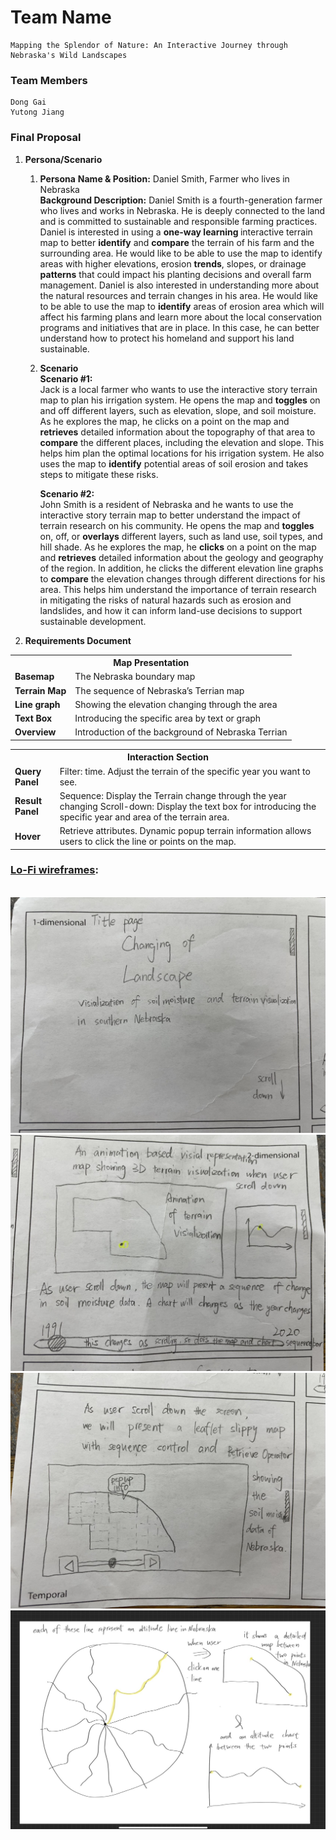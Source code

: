 # Team Name
    Mapping the Splendor of Nature: An Interactive Journey through Nebraska's Wild Landscapes
### Team Members
    Dong Gai
    Yutong Jiang
### Final Proposal
1. <b>Persona/Scenario</b>
    1. <b>Persona</b>
        <b>Name & Position:</b>  Daniel Smith, Farmer who lives in Nebraska<br>
        <b>Background Description:</b> Daniel Smith is a fourth-generation farmer who lives and works in Nebraska. He is deeply connected to the land and is committed to sustainable and responsible farming practices. Daniel is interested in using a <b>one-way learning </b>interactive terrain map to better <b>identify</b> and <b>compare</b> the terrain of his farm and the surrounding area. He would like to be able to use the map to identify areas with higher elevations, erosion <b>trends</b>,  slopes, or drainage <b>patterns</b> that could impact his planting decisions and overall farm management.
        Daniel is also interested in understanding more about the natural resources and terrain changes in his area. He would like to be able to use the map to <b>identify</b> areas of erosion area which will affect his farming plans and learn more about the local conservation programs and initiatives that are in place. In this case, he can better understand how to protect his homeland and support his land sustainable. 


    2. <b>Scenario</b><br>
        <b>Scenario #1:</b><br>
         Jack is a local farmer who wants to use the interactive story terrain map to plan his irrigation system. He opens the map and <b>toggles</b> on and off different layers, such as elevation, slope, and soil moisture. As he explores the map, he clicks on a point on the map and <b>retrieves</b> detailed information about the topography of that area to <b>compare</b> the different places, including the elevation and slope. This helps him plan the optimal locations for his irrigation system. He also uses the map to <b>identify</b> potential areas of soil erosion and takes steps to mitigate these risks. 

        <b>Scenario #2:</b> <br>
        John Smith is a resident of Nebraska and he wants to use the interactive story terrain map to better understand the impact of terrain research on his community. He opens the map and <b>toggles</b> on, off, or <b>overlays</b> different layers, such as land use, soil types, and hill shade. As he explores the map, he <b>clicks</b> on a point on the map and <b>retrieves</b> detailed information about the geology and geography of the region. In addition, he clicks the different elevation line graphs to <b>compare</b> the elevation changes through different directions for his area. This helps him understand the importance of terrain research in mitigating the risks of natural hazards such as erosion and landslides, and how it can inform land-use decisions to support sustainable development. 

2. <b>Requirements Document</b>
<table> <tr><th colspan="2">Map Presentation</th></tr>
<tr><td><b>Basemap</b></td>	<td>The Nebraska boundary map </td></tr>
<tr><td><b>Terrain Map</b></td>	<td>The sequence of Nebraska’s Terrian map </td></tr>
<tr><td><b>Line graph</b></td>	<td>Showing the elevation changing through the area</td></tr>
<tr><td><b>Text Box</b></td>	<td>Introducing the specific area by text or graph </td></tr>
<tr><td><b>Overview</b></td>	<td>Introduction of the background of Nebraska Terrian  </td></tr>

<table> <tr><th colspan="2">Interaction Section</th></tr>
<tr><td><b>Query Panel</b></td>	<td>Filter: time. Adjust the terrain of the specific year you want to see.</td></tr>
<tr><td><b>Result Panel</b></td>	<td>Sequence: Display the Terrain change through the year changing
Scroll-down: Display the text box for introducing the specific year and area of the terrain area. 
</td></tr>
<tr><td><b>Hover</b></td> <td>Retrieve attributes. Dynamic popup terrain information allows users to click the line or points on the map.</td></tr>
</table>

<h3><b><ins>Lo-Fi wireframes</ins>:</b></h3>
<br>
<img src = "https://github.com/daniell23/2023_FinalProject/blob/main/img/wireframe1.jpg">
<img src = "https://github.com/daniell23/2023_FinalProject/blob/main/img/wireframe2.jpg">
<img src = "https://github.com/daniell23/2023_FinalProject/blob/main/img/wireframe3.jpg">
<img src = "https://github.com/daniell23/2023_FinalProject/blob/main/img/wireframe4.jpg">




